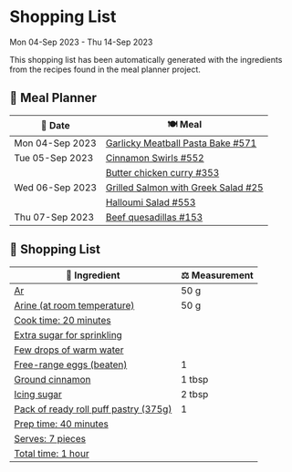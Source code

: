 # Shopping List

Mon 04-Sep 2023 - Thu 14-Sep 2023

This shopping list has been automatically generated with the ingredients from the recipes found in the meal planner project.

## 📅 Meal Planner

|📅 Date| 🍽️ Meal|
|----|----|
|Mon 04-Sep 2023|[Garlicky Meatball Pasta Bake  #571](https://github.com/jcallaghan/The-Cookbook/issues/571)|
|Tue 05-Sep 2023|[Cinnamon Swirls #552](https://github.com/jcallaghan/The-Cookbook/issues/552)|
||[Butter chicken curry #353](https://github.com/jcallaghan/The-Cookbook/issues/353)|
|Wed 06-Sep 2023|[Grilled Salmon with Greek Salad #25](https://github.com/jcallaghan/The-Cookbook/issues/25)|
||[Halloumi Salad #553](https://github.com/jcallaghan/The-Cookbook/issues/553)|
|Thu 07-Sep 2023|[Beef quesadillas #153](https://github.com/jcallaghan/The-Cookbook/issues/153)|

## 🛒 Shopping List

| 🍌 Ingredient| ⚖️ Measurement|
|----------|-----------|
|[Ar](https://www.sainsburys.co.uk/gol-ui/SearchResults/Ar)|50 g|
|[Arine (at room temperature)](https://www.sainsburys.co.uk/gol-ui/SearchResults/Arine%20(at%20room%20temperature))|50 g|
|[Cook time: 20 minutes](https://www.sainsburys.co.uk/gol-ui/SearchResults/Cook%20time:%2020%20minutes)||
|[Extra sugar for sprinkling](https://www.sainsburys.co.uk/gol-ui/SearchResults/Extra%20sugar%20for%20sprinkling)||
|[Few drops of warm water](https://www.sainsburys.co.uk/gol-ui/SearchResults/Few%20drops%20of%20warm%20water)||
|[Free-range eggs (beaten)](https://www.sainsburys.co.uk/gol-ui/SearchResults/Free-range%20eggs%20(beaten))|1|
|[Ground cinnamon](https://www.sainsburys.co.uk/gol-ui/SearchResults/Ground%20cinnamon)|1 tbsp|
|[Icing sugar](https://www.sainsburys.co.uk/gol-ui/SearchResults/Icing%20sugar)|2 tbsp|
|[Pack of ready roll puff pastry (375g)](https://www.sainsburys.co.uk/gol-ui/SearchResults/Pack%20of%20ready%20roll%20puff%20pastry%20(375g))|1|
|[Prep time: 40 minutes](https://www.sainsburys.co.uk/gol-ui/SearchResults/Prep%20time:%2040%20minutes)||
|[Serves: 7 pieces](https://www.sainsburys.co.uk/gol-ui/SearchResults/Serves:%207%20pieces)||
|[Total time: 1 hour](https://www.sainsburys.co.uk/gol-ui/SearchResults/Total%20time:%201%20hour)||
